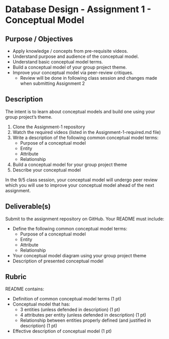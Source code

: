 # Database Design - Assignment 1 - Conceptual Model

## Purpose / Objectives

- Apply knowledge / concepts from pre-requisite videos.
- Understand purpose and audience of the conceptual model.
- Understand basic conceptual model terms.
- Build a conceptual model of your group project theme.
- Improve your conceptual model via peer-review critiques.
	- Review will be done in following class session and changes made when submitting Assignment 2

## Description

The intent is to learn about conceptual models and build one using your group project’s theme.

1. Clone the Assignment-1 repository
2. Watch the required videos (listed in the Assignment-1-required.md file)
3. Write a description of the following common conceptual model terms:
	- Purpose of a conceptual model
	- Entity
	- Attribute
	- Relationship
4. Build a conceptual model for your group project theme
5. Describe your conceptual model

In the 9/5 class session, your conceptual model will undergo peer review which you will use to improve your conceptual model ahead of the next assignment.

## Deliverable(s)

Submit to the assignment repository on GitHub.  Your README must include:

- Define the following common conceptual model terms:
	- Purpose of a conceptual model
	- Entity
	- Attribute
	- Relationship
- Your conceptual model diagram using your group project theme
- Description of presented conceptual model

## Rubric

README contains:
- Definition of common conceptual model terms (1 pt)
- Conceptual model that has:
	- 3 entities (unless defended in description) (1 pt)
	- 4 attributes per entity (unless defended in description) (1 pt)
	- Relationship between entities properly defined (and justified in description) (1 pt)
- Effective description of conceptual model (1 pt)
